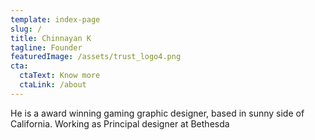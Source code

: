 ```yaml
---
template: index-page
slug: /
title: Chinnayan K
tagline: Founder
featuredImage: /assets/trust_logo4.png
cta:
  ctaText: Know more
  ctaLink: /about
---
```


He is a award winning gaming graphic designer, based in sunny side of California. Working as Principal designer at Bethesda
